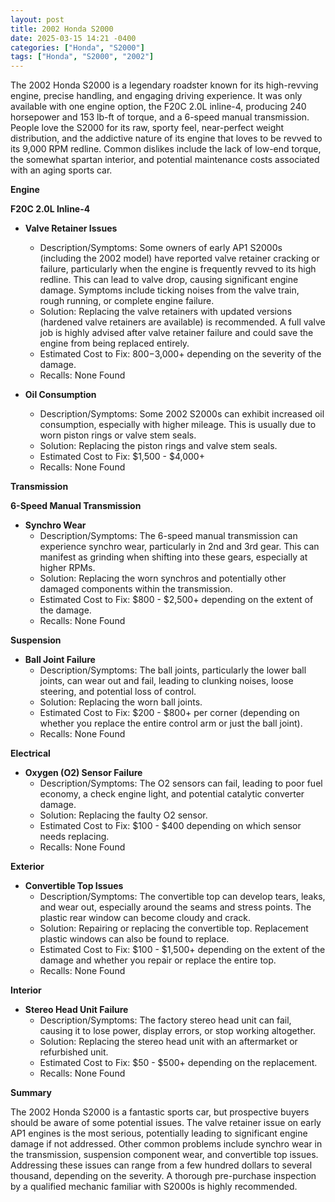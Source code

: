 ```yaml
---
layout: post
title: 2002 Honda S2000
date: 2025-03-15 14:21 -0400
categories: ["Honda", "S2000"]
tags: ["Honda", "S2000", "2002"]
---
```

The 2002 Honda S2000 is a legendary roadster known for its high-revving engine, precise handling, and engaging driving experience. It was only available with one engine option, the F20C 2.0L inline-4, producing 240 horsepower and 153 lb-ft of torque, and a 6-speed manual transmission. People love the S2000 for its raw, sporty feel, near-perfect weight distribution, and the addictive nature of its engine that loves to be revved to its 9,000 RPM redline. Common dislikes include the lack of low-end torque, the somewhat spartan interior, and potential maintenance costs associated with an aging sports car.

**Engine**

**F20C 2.0L Inline-4**

*   **Valve Retainer Issues**
    *   Description/Symptoms: Some owners of early AP1 S2000s (including the 2002 model) have reported valve retainer cracking or failure, particularly when the engine is frequently revved to its high redline. This can lead to valve drop, causing significant engine damage. Symptoms include ticking noises from the valve train, rough running, or complete engine failure.
    *   Solution: Replacing the valve retainers with updated versions (hardened valve retainers are available) is recommended. A full valve job is highly advised after valve retainer failure and could save the engine from being replaced entirely.
    *   Estimated Cost to Fix: $800-$3,000+ depending on the severity of the damage.
    *   Recalls: None Found

*   **Oil Consumption**
    *   Description/Symptoms: Some 2002 S2000s can exhibit increased oil consumption, especially with higher mileage. This is usually due to worn piston rings or valve stem seals.
    *   Solution: Replacing the piston rings and valve stem seals.
    *   Estimated Cost to Fix: $1,500 - $4,000+
    *   Recalls: None Found

**Transmission**

**6-Speed Manual Transmission**

*   **Synchro Wear**
    *   Description/Symptoms: The 6-speed manual transmission can experience synchro wear, particularly in 2nd and 3rd gear. This can manifest as grinding when shifting into these gears, especially at higher RPMs.
    *   Solution: Replacing the worn synchros and potentially other damaged components within the transmission.
    *   Estimated Cost to Fix: $800 - $2,500+ depending on the extent of the damage.
    *   Recalls: None Found

**Suspension**

*   **Ball Joint Failure**
    *   Description/Symptoms: The ball joints, particularly the lower ball joints, can wear out and fail, leading to clunking noises, loose steering, and potential loss of control.
    *   Solution: Replacing the worn ball joints.
    *   Estimated Cost to Fix: $200 - $800+ per corner (depending on whether you replace the entire control arm or just the ball joint).
    *   Recalls: None Found

**Electrical**

*   **Oxygen (O2) Sensor Failure**
    *   Description/Symptoms: The O2 sensors can fail, leading to poor fuel economy, a check engine light, and potential catalytic converter damage.
    *   Solution: Replacing the faulty O2 sensor.
    *   Estimated Cost to Fix: $100 - $400 depending on which sensor needs replacing.
    *   Recalls: None Found

**Exterior**

*   **Convertible Top Issues**
    *   Description/Symptoms: The convertible top can develop tears, leaks, and wear out, especially around the seams and stress points. The plastic rear window can become cloudy and crack.
    *   Solution: Repairing or replacing the convertible top. Replacement plastic windows can also be found to replace.
    *   Estimated Cost to Fix: $100 - $1,500+ depending on the extent of the damage and whether you repair or replace the entire top.
    *   Recalls: None Found

**Interior**

*   **Stereo Head Unit Failure**
    *   Description/Symptoms: The factory stereo head unit can fail, causing it to lose power, display errors, or stop working altogether.
    *   Solution: Replacing the stereo head unit with an aftermarket or refurbished unit.
    *   Estimated Cost to Fix: $50 - $500+ depending on the replacement.
    *   Recalls: None Found

**Summary**

The 2002 Honda S2000 is a fantastic sports car, but prospective buyers should be aware of some potential issues. The valve retainer issue on early AP1 engines is the most serious, potentially leading to significant engine damage if not addressed. Other common problems include synchro wear in the transmission, suspension component wear, and convertible top issues. Addressing these issues can range from a few hundred dollars to several thousand, depending on the severity. A thorough pre-purchase inspection by a qualified mechanic familiar with S2000s is highly recommended.

